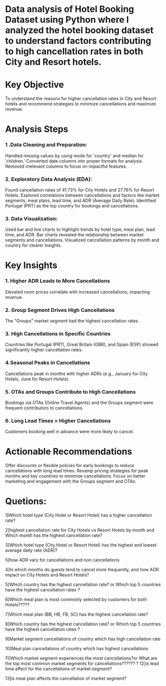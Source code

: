 # Data analysis of Hotel Booking Dataset using Python where I analyzed the hotel booking dataset to understand factors contributing to high cancellation rates in both City and Resort hotels.



# Key Objective
To understand the reasons for higher cancellation rates in City and Resort hotels and recommend strategies to minimize cancellations and maximize revenue.

#  Analysis Steps

### 1️ .Data Cleaning and Preparation:

Handled missing values by using mode for 'country' and median for 'children.'
Converted date columns into proper formats for analysis.
Removed irrelevant columns to focus on impactful features.
### 2️. Exploratory Data Analysis (EDA):

Found cancellation rates of 41.73% for City Hotels and 27.76% for Resort Hotels.
Explored correlations between cancellations and factors like market segments, meal plans, lead time, and ADR (Average Daily Rate).
Identified Portugal (PRT) as the top country for bookings and cancellations.
### 3. Data Visualization:

Used bar and line charts to highlight trends by hotel type, meal plan, lead time, and ADR.
Bar charts revealed the relationship between market segments and cancellations.
Visualized cancellation patterns by month and country for clearer insights.
# Key Insights
### 1️. Higher ADR Leads to More Cancellations

Elevated room prices correlate with increased cancellations, impacting revenue.
### 2️. Group Segment Drives High Cancellations

The "Groups" market segment had the highest cancellation rates.
### 3️. High Cancellations in Specific Countries

Countries like Portugal (PRT), Great Britain (GBR), and Spain (ESP) showed significantly higher cancellation rates.
### 4️.Seasonal Peaks in Cancellations

Cancellations peak in months with higher ADRs (e.g., January for City Hotels, June for Resort Hotels).
### 5️. OTAs and Groups Contribute to High Cancellations

Bookings via OTAs (Online Travel Agents) and the Groups segment were frequent contributors to cancellations.
### 6️. Long Lead Times = Higher Cancellations

Customers booking well in advance were more likely to cancel.
#  Actionable Recommendations

Offer discounts or flexible policies for early bookings to reduce cancellations with long lead times.
Revamp pricing strategies for peak months and key countries to minimize cancellations.
Focus on better marketing and engagement with the Groups segment and OTAs.

# Quetions:

1]Which hotel type (City Hotel or Resort Hotel) has a higher cancellation rate?

2]highest cancellation rate for City Hotels vs Resort Hotels by month and Which month has the highest cancellation rate? 

3]Which hotel type (City Hotel or Resort Hotel) has the highest and lowest average daily rate (ADR)?

5]how ADR vary for cancellations and non cancellations

4]In which months do guests tend to cancel more frequently, and how ADR impact on City Hotels and Resort Hotels?

5]Which country has the highest cancellation rate? or Which top 5 countries have the highest cancellation rates ?

6]Which meal plan is most commonly selected by customers for both Hotels?????

7]Which meal plan (BB, HB, FB, SC) has the highest cancellation rate?

8]Which country has the highest cancellation rate? or Which top 5 countries have the highest cancellation rates ?

9]Market segment cancellations of country which has high cancellation rate

10]Meal plan cancellations of country which has highest cancellations

11]Which market segment experiences the most cancellations?or What are the top  most common market segments for cancellations??????
?
12]is lead time affect for the cancellations of market segment?

13]is meal plan affects the cancellation of market segment?
